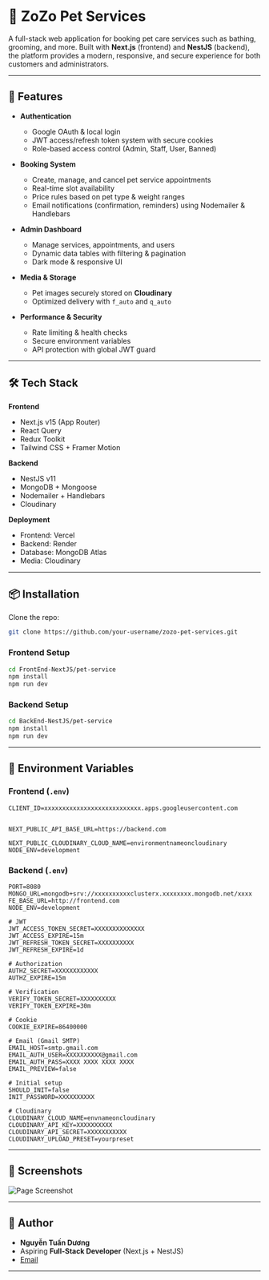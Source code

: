 

# 🐾 ZoZo Pet Services

A full-stack web application for booking pet care services such as bathing, grooming, and more.
Built with **Next.js** (frontend) and **NestJS** (backend), the platform provides a modern, responsive, and secure experience for both customers and administrators.

---

## 🚀 Features

* **Authentication**

  * Google OAuth & local login
  * JWT access/refresh token system with secure cookies
  * Role-based access control (Admin, Staff, User, Banned)

* **Booking System**

  * Create, manage, and cancel pet service appointments
  * Real-time slot availability
  * Price rules based on pet type & weight ranges
  * Email notifications (confirmation, reminders) using Nodemailer & Handlebars

* **Admin Dashboard**

  * Manage services, appointments, and users
  * Dynamic data tables with filtering & pagination
  * Dark mode & responsive UI

* **Media & Storage**

  * Pet images securely stored on **Cloudinary**
  * Optimized delivery with `f_auto` and `q_auto`

* **Performance & Security**

  * Rate limiting & health checks
  * Secure environment variables
  * API protection with global JWT guard

---

## 🛠️ Tech Stack

**Frontend**

* Next.js v15 (App Router)
* React Query
* Redux Toolkit
* Tailwind CSS + Framer Motion

**Backend**

* NestJS v11
* MongoDB + Mongoose
* Nodemailer + Handlebars
* Cloudinary

**Deployment**

* Frontend: Vercel
* Backend: Render
* Database: MongoDB Atlas
* Media: Cloudinary

---

## 📦 Installation

Clone the repo:

```bash
git clone https://github.com/your-username/zozo-pet-services.git
```

### Frontend Setup

```bash
cd FrontEnd-NextJS/pet-service
npm install
npm run dev
```

### Backend Setup

```bash
cd BackEnd-NestJS/pet-service
npm install
npm run dev
```

---

## 🔑 Environment Variables

### Frontend (`.env`)

```env
CLIENT_ID=xxxxxxxxxxxxxxxxxxxxxxxxxxx.apps.googleusercontent.com


NEXT_PUBLIC_API_BASE_URL=https://backend.com

NEXT_PUBLIC_CLOUDINARY_CLOUD_NAME=environmentnameoncloudinary
NODE_ENV=development
```

### Backend (`.env`)

```env
PORT=8080
MONGO_URL=mongodb+srv://xxxxxxxxxxclusterx.xxxxxxxx.mongodb.net/xxxx
FE_BASE_URL=http://frontend.com
NODE_ENV=development

# JWT
JWT_ACCESS_TOKEN_SECRET=XXXXXXXXXXXXXX
JWT_ACCESS_EXPIRE=15m
JWT_REFRESH_TOKEN_SECRET=XXXXXXXXXX
JWT_REFRESH_EXPIRE=1d

# Authorization
AUTHZ_SECRET=XXXXXXXXXXXX
AUTHZ_EXPIRE=15m

# Verification
VERIFY_TOKEN_SECRET=XXXXXXXXXX
VERIFY_TOKEN_EXPIRE=30m

# Cookie
COOKIE_EXPIRE=86400000

# Email (Gmail SMTP)
EMAIL_HOST=smtp.gmail.com
EMAIL_AUTH_USER=XXXXXXXXXX@gmail.com
EMAIL_AUTH_PASS=XXXX XXXX XXXX XXXX
EMAIL_PREVIEW=false

# Initial setup
SHOULD_INIT=false
INIT_PASSWORD=XXXXXXXXXX

# Cloudinary
CLOUDINARY_CLOUD_NAME=envnameoncloudinary
CLOUDINARY_API_KEY=XXXXXXXXXX
CLOUDINARY_API_SECRET=XXXXXXXXXXX
CLOUDINARY_UPLOAD_PRESET=yourpreset
```

---

## 📸 Screenshots

![Page Screenshot](https://res.cloudinary.com/dmgtkwdee/image/upload/v1756968657/a66d6a47-425c-4d1e-b4d3-7acc5e51fe8c.png)

---


## 👤 Author

* **Nguyễn Tuấn Dương**
* Aspiring **Full-Stack Developer** (Next.js + NestJS)
* [Email](duongnguyenhust@gmail.com)

---
